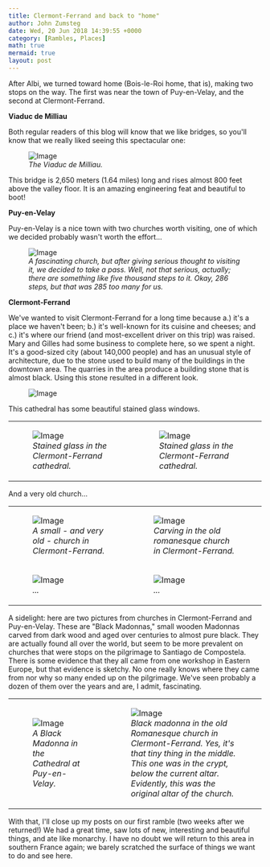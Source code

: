 ```yaml
---
title: Clermont-Ferrand and back to "home"
author: John Zumsteg
date: Wed, 20 Jun 2018 14:39:55 +0000
category: [Rambles, Places]
math: true
mermaid: true
layout: post
---
```

After Albi, we turned toward home (Bois-le-Roi home, that is), making two stops on the way. The first was near the town of Puy-en-Velay, and the second at Clermont-Ferrand.

<strong>Viaduc de Milliau</strong>

Both regular readers of this blog will know that we like bridges, so you'll know that we really liked seeing this spectacular one:

<figure class = "landscape">
	<img src="{{"/assets/images/2018/06/DSC06851.jpg" | prepend: site.baseurl | prepend: site.url }}" alt="Image" />
	<figcaption><em>The Viaduc de Milliau.</em></figcaption>
</figure>



This bridge is 2,650 meters (1.64 miles) long and rises almost 800 feet above the valley floor. It is an amazing engineering feat and beautiful to boot!

<strong>Puy-en-Velay</strong>

Puy-en-Velay is a nice town with two churches worth visiting, one of which we decided probably wasn't worth the effort...

<figure class = "portrait">
	<img src="{{"/assets/images/2018/06/DSC06873.jpg" | prepend: site.baseurl | prepend: site.url }}" alt="Image" />
	<figcaption><em>A fascinating church, but after giving serious thought to visiting it, we decided to take a pass. Well, not that serious, actually; there are something like five thousand steps to it. Okay, 286 steps, but that was 285 too many for us.</em></figcaption>
</figure>



<strong>Clermont-Ferrand</strong>

We've wanted to visit Clermont-Ferrand for a long time because a.) it's a place we haven't been; b.) it's well-known for its cuisine and cheeses; and c.) it's where our friend (and most-excellent driver on this trip) was raised. Mary and Gilles had some business to complete here, so we spent a night. It's a good-sized city (about 140,000 people) and has an unusual style of architecture, due to the stone used to build many of the buildings in the downtown area. The quarries in the area produce a building stone that is almost black. Using this stone resulted in a different look.

<figure class = "portrait">
	<img src="{{"/assets/images/2018/06/DSC06924.jpg" | prepend: site.baseurl | prepend: site.url }}" alt="Image" />
	<figcaption></figcaption>
</figure>



This cathedral has some beautiful stained glass windows.
<table>
<tbody>
<tr>
<td>

<figure class = "portrait">
	<img src="{{"/assets/images/2018/06/DSC06909.jpg" | prepend: site.baseurl | prepend: site.url }}" alt="Image" />
	<figcaption><em>Stained glass in the Clermont-Ferrand cathedral.</em></figcaption>
</figure>

</td>
<td>

<figure class = "portrait">
	<img src="{{"/assets/images/2018/06/DSC06914.jpg" | prepend: site.baseurl | prepend: site.url }}" alt="Image" />
	<figcaption><em>Stained glass in the Clermont-Ferrand cathedral.</em></figcaption>
</figure>

</td>
</tr>
</tbody>
</table>
And a very old church...
<table>
<tbody>
<tr>
<td>

<figure class = "portrait">
	<img src="{{"/assets/images/2018/06/DSC06929.jpg" | prepend: site.baseurl | prepend: site.url }}" alt="Image" />
	<figcaption><em>A small - and very old - church in Clermont-Ferrand.</em></figcaption>
</figure>

</td>
<td>

<figure class = "portrait">
	<img src="{{"/assets/images/2018/06/DSC06950.jpg" | prepend: site.baseurl | prepend: site.url }}" alt="Image" />
	<figcaption><em>Carving in the old romanesque church in Clermont-Ferrand.</em></figcaption>
</figure>

</td>
</tr>
<tr>
<td>

<figure class = "portrait">
	<img src="{{"/assets/images/2018/06/DSC06937.jpg" | prepend: site.baseurl | prepend: site.url }}" alt="Image" />
	<figcaption><em>...</em></figcaption>
</figure>

</td>
<td>

<figure class = "portrait">
	<img src="{{"/assets/images/2018/06/DSC06919.jpg" | prepend: site.baseurl | prepend: site.url }}" alt="Image" />
	<figcaption><em>...</em></figcaption>
</figure>

</td>
</tr>
</tbody>
</table>
A sidelight: here are two pictures from churches in Clermont-Ferrand and Puy-en-Velay. These are "Black Madonnas," small wooden Madonnas carved from dark wood and aged over centuries to almost pure black. They are actually found all over the world, but seem to be more prevalent on churches that were stops on the pilgrimage to Santiago de Compostela. There is some evidence that they all came from one workshop in Eastern Europe, but that evidence is sketchy. No one really knows where they came from nor why so many ended up on the pilgrimage. We've seen probably a dozen of them over the years and are, I admit, fascinating.
<table>
<tbody>
<tr>
<td>

<figure class = "portrait">
	<img src="{{"/assets/images/2018/06/DSC06879.jpg" | prepend: site.baseurl | prepend: site.url }}" alt="Image" />
	<figcaption><em>A Black Madonna in the Cathedral at Puy-en-Velay.</em></figcaption>
</figure>

</td>
<td>

<figure class = "portrait">
	<img src="{{"/assets/images/2018/06/DSC06936-e1529504594460.jpg" | prepend: site.baseurl | prepend: site.url }}" alt="Image" />
	<figcaption><em>Black madonna in the old Romanesque church in Clermont-Ferrand. Yes, it's that tiny thing in the middle. This one was in the crypt, below the current altar. Evidently, this was the original altar of the church.</em></figcaption>
</figure>

</td>
</tr>
</tbody>
</table>
With that, I'll close up my posts on our first ramble (two weeks after we returned!) We had a great time, saw lots of new, interesting and beautiful things, and ate like monarchy. I have no doubt we will return to this area in southern France again; we barely scratched the surface of things we want to do and see here.

